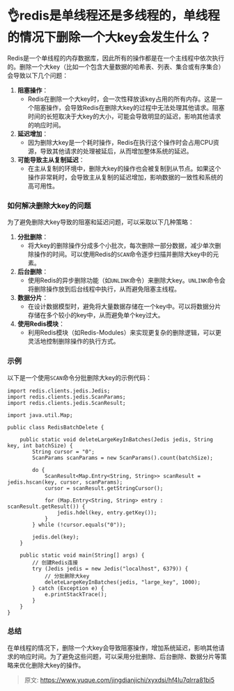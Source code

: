 # 👌redis是单线程还是多线程的，单线程的情况下删除一个大key会发生什么？

Redis是一个单线程的内存数据库，因此所有的操作都是在一个主线程中依次执行的。删除一个大key（比如一个包含大量数据的哈希表、列表、集合或有序集合）会导致以下几个问题：

1. **阻塞操作**：
    - Redis在删除一个大key时，会一次性释放该key占用的所有内存。这是一个阻塞操作，会导致Redis在删除大key的过程中无法处理其他请求。阻塞时间的长短取决于大key的大小，可能会导致明显的延迟，影响其他请求的响应时间。
2. **延迟增加**：
    - 因为删除大key是一个耗时操作，Redis在执行这个操作时会占用CPU资源，导致其他请求的处理被延后，从而增加整体系统的延迟。
3. **可能导致主从复制延迟**：
    - 在主从复制的环境中，删除大key的操作也会被复制到从节点。如果这个操作非常耗时，会导致主从复制的延迟增加，影响数据的一致性和系统的高可用性。

### 如何解决删除大key的问题
为了避免删除大key导致的阻塞和延迟问题，可以采取以下几种策略：

1. **分批删除**：
    - 将大key的删除操作分成多个小批次，每次删除一部分数据，减少单次删除操作的时间。可以使用Redis的`SCAN`命令逐步扫描并删除大key中的元素。
2. **后台删除**：
    - 使用Redis的异步删除功能（如`UNLINK`命令）来删除大key。`UNLINK`命令会将删除操作放到后台线程中执行，从而避免阻塞主线程。
3. **数据分片**：
    - 在设计数据模型时，避免将大量数据存储在一个key中。可以将数据分片存储在多个较小的key中，从而避免单个key过大。
4. **使用Redis模块**：
    - 利用Redis模块（如Redis-Modules）来实现更复杂的删除逻辑，可以更灵活地控制删除操作的执行方式。

### 示例
以下是一个使用`SCAN`命令分批删除大key的示例代码：

```plain
import redis.clients.jedis.Jedis;
import redis.clients.jedis.ScanParams;
import redis.clients.jedis.ScanResult;

import java.util.Map;

public class RedisBatchDelete {

    public static void deleteLargeKeyInBatches(Jedis jedis, String key, int batchSize) {
        String cursor = "0";
        ScanParams scanParams = new ScanParams().count(batchSize);

        do {
            ScanResult<Map.Entry<String, String>> scanResult = jedis.hscan(key, cursor, scanParams);
            cursor = scanResult.getStringCursor();

            for (Map.Entry<String, String> entry : scanResult.getResult()) {
                jedis.hdel(key, entry.getKey());
            }
        } while (!cursor.equals("0"));

        jedis.del(key);
    }

    public static void main(String[] args) {
        // 创建Redis连接
        try (Jedis jedis = new Jedis("localhost", 6379)) {
            // 分批删除大key
            deleteLargeKeyInBatches(jedis, "large_key", 1000);
        } catch (Exception e) {
            e.printStackTrace();
        }
    }
}
```

### 总结
在单线程的情况下，删除一个大key会导致阻塞操作，增加系统延迟，影响其他请求的响应时间。为了避免这些问题，可以采用分批删除、后台删除、数据分片等策略来优化删除大key的操作。



> 原文: <https://www.yuque.com/jingdianjichi/xyxdsi/hf4lu7qlrra81bi5>